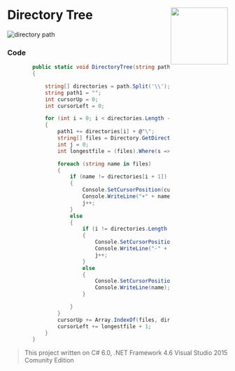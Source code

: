 # Directory Tree  <img src="https://cloud.githubusercontent.com/assets/24522089/21962098/41a510c8-db36-11e6-95ef-eb392a0a1919.png" align="right" width="130px" height="130px" /> 


![directory path](https://cloud.githubusercontent.com/assets/24522089/22165681/889cf9ac-df76-11e6-8c4e-9dde6157ad66.gif)


### Code 

```c#
        public static void DirectoryTree(string path)
        {

            string[] directories = path.Split('\\');
            string path1 = "";
            int cursorUp = 0;
            int cursorLeft = 0;

            for (int i = 0; i < directories.Length - 1; i++)
            {
                path1 += directories[i] + @"\";
                string[] files = Directory.GetDirectories(path1).Select(Path.GetFileName).ToArray(); ;
                int j = 0;
                int longestfile = (files).Where(s => s.Length == files.Max(m => m.Length)).First().Length;

                foreach (string name in files)
                {
                    if (name != directories[i + 1])
                    {
                        Console.SetCursorPosition(cursorLeft + i, cursorUp + j);
                        Console.WriteLine("+" + name);
                        j++;
                    }
                    else
                    {
                        if (i != directories.Length - 2)
                        {
                            Console.SetCursorPosition(cursorLeft + i, cursorUp + j);
                            Console.WriteLine("-" + name + new string('-', longestfile - directories[i + 1].Length) + ">");
                            j++;
                        }
                        else
                        {
                            Console.SetCursorPosition(cursorLeft + i, cursorUp + j);
                            Console.WriteLine(name);
                        }

                    }
                }
                cursorUp += Array.IndexOf(files, directories[i + 1]) + 1;
                cursorLeft += longestfile + 1;
            }
        }
```


> This project written on C# 6.0, .NET Framework 4.6 Visual Studio 2015 Comunity Edition

